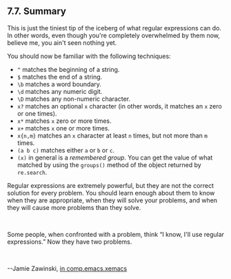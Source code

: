 

7.7. Summary
------------

This is just the tiniest tip of the iceberg of what regular expressions
can do. In other words, even though you're completely overwhelmed by
them now, believe me, you ain't seen nothing yet.

You should now be familiar with the following techniques:

-   `^` matches the beginning of a string.
-   `$` matches the end of a string.
-   `\b` matches a word boundary.
-   `\d` matches any numeric digit.
-   `\D` matches any non-numeric character.
-   `x?` matches an optional `x` character (in other words, it matches
    an `x` zero or one times).
-   `x*` matches `x` zero or more times.
-   `x+` matches `x` one or more times.
-   `x{n,m}` matches an `x` character at least `n` times, but not more
    than `m` times.
-   `(a b c)` matches either `a` or `b` or `c`.
-   `(x)` in general is a *remembered group*. You can get the value of
    what matched by using the `groups()` method of the object returned
    by `re.search`.

Regular expressions are extremely powerful, but they are not the correct
solution for every problem. You should learn enough about them to know
when they are appropriate, when they will solve your problems, and when
they will cause more problems than they solve.

 

Some people, when confronted with a problem, think “I know, I'll use
regular expressions.” Now they have two problems.

 

--Jamie Zawinski, [in
comp.emacs.xemacs](http://groups.google.com/groups?selm=33F0C496.370D7C45%40netscape.com)

 

  

